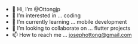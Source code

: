 - 👋 Hi, I’m @Ottongjp
- 👀 I’m interested in ... coding 
- 🌱 I’m currently learning ... mobile development 
- 💞️ I’m looking to collaborate on ... flutter projects 
- 📫 How to reach me ... josephottong@gmail.com 

<!---
Ottongjp/Ottongjp is a ✨ special ✨ repository because its `README.md` (this file) appears on your GitHub profile.
You can click the Preview link to take a look at your changes.
--->
